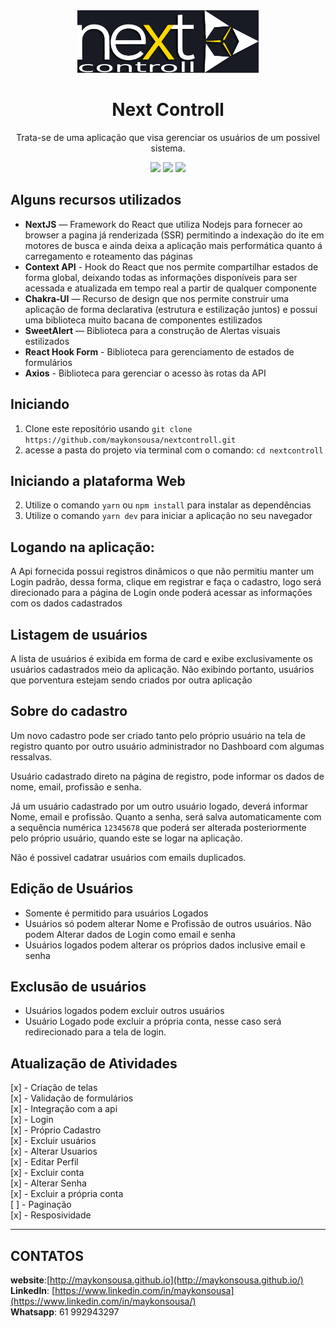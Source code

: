 <div align="center">
  <img src="./public/images/logo.png" height="100px" alt="Next Controll"/>
</div>

<div align="center">

  # Next Controll
  Trata-se de uma aplicação que visa gerenciar os usuários de um possivel sistema.



  ![](https://img.shields.io/badge/autor-Maykon%20Sousa-brightgreen)
  ![](https://img.shields.io/badge/Language-Typescript-brightgreen)
  ![](https://img.shields.io/badge/Front--End-ReactJS-brightgreen)
  
</div> 

## Alguns recursos utilizados

- **NextJS** — Framework do React que utiliza Nodejs para fornecer ao browser a pagina já renderizada (SSR) permitindo a indexação do ite em motores de busca e ainda deixa a aplicação mais performática quanto á carregamento e roteamento das páginas
- **Context API** - Hook do React que nos permite compartilhar estados de forma global, deixando todas as informações disponíveis para ser acessada e atualizada em tempo real a partir de qualquer componente
- **Chakra-UI** — Recurso de design que nos permite construir uma aplicação de forma declarativa (estrutura e estilização juntos) e possui uma biblioteca muito bacana de componentes estilizados
- **SweetAlert** — Biblioteca para a construção de Alertas visuais estilizados
- **React Hook Form** - Biblioteca para gerenciamento de estados de formulários  
- **Axios** - Biblioteca para gerenciar o acesso às rotas da API


## Iniciando

1. Clone este  reposítório usando `git clone https://github.com/maykonsousa/nextcontroll.git`
2. acesse a pasta do projeto via terminal com o comando: `cd nextcontroll`<br />


## Iniciando a plataforma Web


2. Utilize o comando  `yarn` ou `npm install` para instalar as dependências<br />
3. Utilize o comando `yarn dev` para iniciar a aplicação no seu navegador

## Logando na aplicação:
A Api fornecida possui registros dinâmicos o que não permitiu manter um Login padrão, dessa forma, clique em registrar e faça o cadastro, logo será direcionado para a página de Login onde poderá acessar as informações com os dados cadastrados

## Listagem de usuários
A lista de usuários é exibida em forma de card e exibe exclusivamente os usuários cadastrados meio da aplicação. Não exibindo portanto, usuários que porventura estejam sendo criados por outra aplicação

## Sobre do cadastro
Um novo cadastro pode ser criado tanto pelo próprio usuário na tela de registro quanto por outro usuário administrador no Dashboard com algumas ressalvas.

Usuário cadastrado direto na página de registro, pode informar os dados de nome, email, profissão e senha.

Já um usuário cadastrado por um outro usuário logado, deverá informar Nome, email e profissão. Quanto a senha, será salva automaticamente com a sequência numérica `12345678` que poderá ser alterada posteriormente pelo próprio usuário, quando este se logar na aplicação.  

Não é possivel cadatrar usuários com emails duplicados.

## Edição de Usuários
- Somente é permitido para usuários Logados
- Usuários só podem alterar Nome e Profissão de outros usuários. Não podem Alterar dados de Login como email e senha
- Usuários logados podem alterar os próprios dados inclusive email e senha

## Exclusão de usuários
- Usuários logados podem excluir outros usuários
- Usuário Logado pode excluir a própria conta, nesse caso será redirecionado para a tela de login.

## Atualização de Atividades

[x] - Criação de telas  
[x] - Validação de formulários  
[x] - Integração com a api  
[x] - Login  
[x] - Próprio Cadastro   
[x] - Excluir usuários  
[x] - Alterar Usuarios  
[x] - Editar Perfil  
[x] - Excluir conta  
[x] - Alterar Senha  
[x] - Excluir a própria conta  
[ ] - Paginação   
[x] - Resposividade  

***



## CONTATOS
**website**:[http://maykonsousa.github.io](http://maykonsousa.github.io/)  
**LinkedIn**: [https://www.linkedin.com/in/maykonsousa](https://www.linkedin.com/in/maykonsousa/)  
**Whatsapp**: 61 992943297